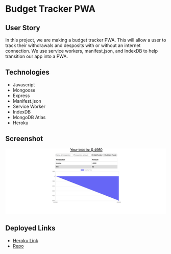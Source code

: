 # Budget Tracker PWA

## User Story 

In this project, we are making a budget tracker PWA. This will allow a user to track their withdrawals and desposits with or without an internet connection. We use service workers, manifest.json, and IndexDB to help transition our app into a PWA.

## Technologies 

- Javascript 
- Mongoose
- Express
- Manifest.json 
- Service Worker 
- IndexDB
- MongoDB Atlas
- Heroku

## Screenshot 

![PWA SCREENSHOT](/public/screenshot.png)

## Deployed Links 

- [Heroku Link](https://whispering-stream-46902.herokuapp.com/) 
- [Repo](https://github.com/anjulituck/budgettracker)

